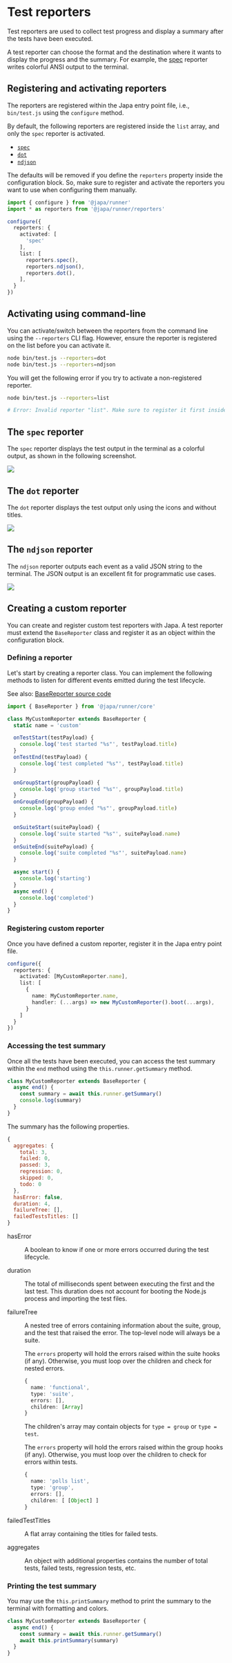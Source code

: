 # Test reporters

Test reporters are used to collect test progress and display a summary after the tests have been executed.

A test reporter can choose the format and the destination where it wants to display the progress and the summary. For example, the [spec](#the-spec-reporter) reporter writes colorful ANSI output to the terminal.

## Registering and activating reporters

The reporters are registered within the Japa entry point file, i.e., `bin/test.js` using the `configure` method.

By default, the following reporters are registered inside the `list` array, and only the `spec` reporter is activated.

- [`spec`](#the-spec-reporter)
- [`dot`](#the-dot-reporter)
- [`ndjson`](#the-ndjson-reporter)

The defaults will be removed if you define the `reporters` property inside the configuration block. So, make sure to register and activate the reporters you want to use when configuring them manually.

```ts
import { configure } from '@japa/runner'
import * as reporters from '@japa/runner/reporters'

configure({
  reporters: {
    activated: [
      'spec'
    ],
    list: [
      reporters.spec(),
      reporters.ndjson(),
      reporters.dot(),
    ],
  }
})
```

## Activating using command-line

You can activate/switch between the reporters from the command line using the `--reporters` CLI flag. However, ensure the reporter is registered on the list before you can activate it.

```sh
node bin/test.js --reporters=dot
node bin/test.js --reporters=ndjson
```

You will get the following error if you try to activate a non-registered reporter.

```sh
node bin/test.js --reporters=list

# Error: Invalid reporter "list". Make sure to register it first inside the "reporters.list" array.
```

## The `spec` reporter

The `spec` reporter displays the test output in the terminal as a colorful output, as shown in the following screenshot. 

![](./spec_reporter.png)

## The `dot` reporter

The `dot` reporter displays the test output only using the icons and without titles.

![](./dot_reporter.png)

## The `ndjson` reporter

The `ndjson` reporter outputs each event as a valid JSON string to the terminal. The JSON output is an excellent fit for programmatic use cases.

![](./ndjson_reporter.png)

## Creating a custom reporter

You can create and register custom test reporters with Japa. A test reporter must extend the `BaseReporter` class and register it as an object within the configuration block.

### Defining a reporter

Let's start by creating a reporter class. You can implement the following methods to listen for different events emitted during the test lifecycle.

See also: [BaseReporter source code](https://github.com/japa/runner/blob/develop/modules/core/reporters/base.ts)

```ts
import { BaseReporter } from '@japa/runner/core'

class MyCustomReporter extends BaseReporter {
  static name = 'custom'

  onTestStart(testPayload) {
    console.log('test started "%s"', testPayload.title)
  }
  onTestEnd(testPayload) {
    console.log('test completed "%s"', testPayload.title)
  }

  onGroupStart(groupPayload) {
    console.log('group started "%s"', groupPayload.title)
  }
  onGroupEnd(groupPayload) {
    console.log('group ended "%s"', groupPayload.title)
  }

  onSuiteStart(suitePayload) {
    console.log('suite started "%s"', suitePayload.name)
  }
  onSuiteEnd(suitePayload) {
    console.log('suite completed "%s"', suitePayload.name)
  }

  async start() {
    console.log('starting')
  }
  async end() {
    console.log('completed')
  }
}
```

### Registering custom reporter

Once you have defined a custom reporter, register it in the Japa entry point file.

```ts
configure({
  reporters: {
    activated: [MyCustomReporter.name],
    list: [
      {
        name: MyCustomReporter.name,
        handler: (...args) => new MyCustomReporter().boot(...args),
      }
    ]
  }
})
```

### Accessing the test summary

Once all the tests have been executed, you can access the test summary within the `end` method using the `this.runner.getSummary` method.

```ts
class MyCustomReporter extends BaseReporter {
  async end() {
    const summary = await this.runner.getSummary()
    console.log(summary)
  }
}
```

The summary has the following properties.

```js
{
  aggregates: {
    total: 3,
    failed: 0,
    passed: 3,
    regression: 0,
    skipped: 0,
    todo: 0
  },
  hasError: false,
  duration: 4,
  failureTree: [],
  failedTestsTitles: []
}
```

<dl>

<dt>

hasError

</dt>

<dd>

A boolean to know if one or more errors occurred during the test lifecycle.

</dd>


<dt>

duration

</dt>

<dd>

The total of milliseconds spent between executing the first and the last test. This duration does not account for booting the Node.js process and importing the test files.

</dd>

<dt>

failureTree

</dt>

<dd>

A nested tree of errors containing information about the suite, group, and the test that raised the error. The top-level node will always be a suite. 

The `errors` property will hold the errors raised within the suite hooks (if any). Otherwise, you must loop over the children and check for nested errors.

```ts
{
  name: 'functional',
  type: 'suite',
  errors: [],
  children: [Array]
}
```

The children's array may contain objects for `type = group` or `type = test`. 

The `errors` property will hold the errors raised within the group hooks (if any). Otherwise, you must loop over the children to check for errors within tests.

```ts
{
  name: 'polls list',
  type: 'group',
  errors: [],
  children: [ [Object] ]
}
```

</dd>

<dt>

failedTestTitles

</dt>

<dd>

A flat array containing the titles for failed tests.

</dd>



<dt>

aggregates

</dt>

<dd>

An object with additional properties contains the number of total tests, failed tests, regression tests, etc.

</dd>


</dl>

### Printing the test summary

You may use the `this.printSummary` method to print the summary to the terminal with formatting and colors.

```ts
class MyCustomReporter extends BaseReporter {
  async end() {
    const summary = await this.runner.getSummary()
    await this.printSummary(summary)
  }
}
```
